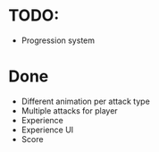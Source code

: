 # TODO:

- Progression system

# Done

- Different animation per attack type
- Multiple attacks for player
- Experience
- Experience UI
- Score
